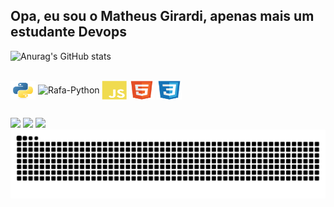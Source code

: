 ## Opa, eu sou o Matheus Girardi, apenas mais um estudante Devops



![Anurag's GitHub stats](https://github-readme-stats.vercel.app/api?username=GirardiMatheus&show_icons=true&theme=radical)

<div> 
    <style="display: inline_block"><br>
    <img align="center" alt="Rafa-Python" height="30" width="40" src="https://raw.githubusercontent.com/devicons/devicon/master/icons/python/python-original.svg">  
    <img align="center" alt="Rafa-Python" height="30" width="40" src="https://cdn.jsdelivr.net/gh/devicons/devicon@latest/icons/docker/docker-original.svg"">
  <img align="center" alt="Rafa-Js" height="30" width="40" src="https://raw.githubusercontent.com/devicons/devicon/master/icons/javascript/javascript-plain.svg">
  <img align="center" alt="Rafa-HTML" height="30" width="40" src="https://raw.githubusercontent.com/devicons/devicon/master/icons/html5/html5-original.svg">
  <img align="center" alt="Rafa-CSS" height="30" width="40" src="https://raw.githubusercontent.com/devicons/devicon/master/icons/css3/css3-original.svg">

    
</div>

##

<div> 
  <a href="https://instagram.com/girardi_m4theus" target="_blank"><img src="https://img.shields.io/badge/-Instagram-%23E4405F?style=for-the-badge&logo=instagram&logoColor=white" target="_blank"></a>
  <a href = "mailto:girardimatheus27@gmail.com"><img src="https://img.shields.io/badge/-Gmail-%23333?style=for-the-badge&logo=gmail&logoColor=white" target="_blank"></a>
  <a href="www.linkedin.com/in/matheus-girardi-4857581a8" target="_blank"><img src="https://img.shields.io/badge/-LinkedIn-%230077B5?style=for-the-badge&logo=linkedin&logoColor=white" target="_blank"></a> 
  
</div>

 <picture>
  <source media="(prefers-color-scheme: dark)" srcset="https://raw.githubusercontent.com/GirardiMatheus/GirardiMatheus/output/github-contribution-grid-snake-dark.svg">
  <source media="(prefers-color-scheme: light)" srcset="https://raw.githubusercontent.com/GirardiMatheus/GirardiMatheus/output/github-contribution-grid-snake.svg">
  <img alt="github contribution grid snake animation" src="https://raw.githubusercontent.com/GirardiMatheus/GirardiMatheus/output/github-contribution-grid-snake.svg">
</picture>
